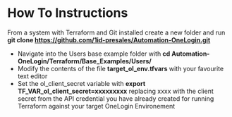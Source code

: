 # How To Instructions

From a system with Terraform and Git installed create a new folder and run **git clone https://github.com/1id-presales/Automation-OneLogin.git**

- Navigate into the Users base example folder with **cd Automation-OneLogin/Terraform/Base_Examples/Users/**
- Modify the contents of the file **target_ol_env.tfvars** with your favourite text editor
- Set the ol_client_secret variable with **export TF_VAR_ol_client_secret=xxxxxxxxx** replacing xxxx with the client secret from the API credential you have already created for running Terraform against your target OneLogin Environement

